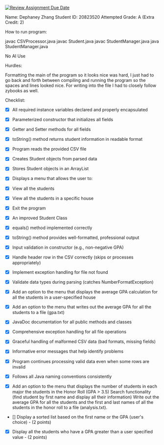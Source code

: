 [![Review Assignment Due Date](https://classroom.github.com/assets/deadline-readme-button-22041afd0340ce965d47ae6ef1cefeee28c7c493a6346c4f15d667ab976d596c.svg)](https://classroom.github.com/a/mCU4vxo6)

Name: Dephaney Zhang
Student ID: 20823520
Attempted Grade: A (Extra Credit: 2)

How to run program: 

javac CSVProcessor.java
javac Student.java
javac StudentManager.java
java StudentManager.java

No AI Use

Hurdles:

Formatting the main of the program so it looks nice was hard, I just had to go back and forth between compiling and running the program so the spaces and lines looked nice. For writing into the file I had to closely follow zybooks as well. 



Checklist:

- [X] All required instance variables declared and properly encapsulated
- [X] Parameterized constructor that initializes all fields
- [X] Getter and Setter methods for all fields
- [X] toString() method returns student information in readable format
- [X] Program reads the provided CSV file
- [X] Creates Student objects from parsed data
- [X] Stores Student objects in an ArrayList
- [X] Displays a menu that allows the user to:
- [X] View all the students
- [X] View all the students in a specific house
- [X] Exit the program

- [X] An improved Student Class
- [X] equals() method implemented correctly
- [X] toString() method provides well-formatted, professional output
- [X] Input validation in constructor (e.g., non-negative GPA)
- [X] Handle header row in the CSV correctly (skips or processes appropriately)
- [X] Implement exception handling for file not found
- [X] Validate data types during parsing (catches NumberFormatException)
- [X] Add an option to the menu that displays the average GPA calculation for all the students in a user-specified house
- [X] Add an option to the menu that writes out the average GPA for all the students to a file (gpa.txt)
- [X] JavaDoc documentation for all public methods and classes

- [X] Comprehensive exception handling for all file operations
- [X] Graceful handling of malformed CSV data (bad formats, missing fields)
- [X] Informative error messages that help identify problems
- [X] Program continues processing valid data even when some rows are invalid
- [X] Follows all Java naming conventions consistently
- [X] Add an option to the menu that displays
	the number of students in each major
	the students in the Honor Roll (GPA > 3.5)
	Search functionality (find student by first name and display all their information)
	Write out the average GPA for all the students and the first and last names of all the students in the honor roll to a file (analysis.txt).

- [] Display a sorted list based on the first name or the GPA (user's choice) - (2 points)
- [X] Display all the students who have a GPA greater than a user specified value - (2 points)

